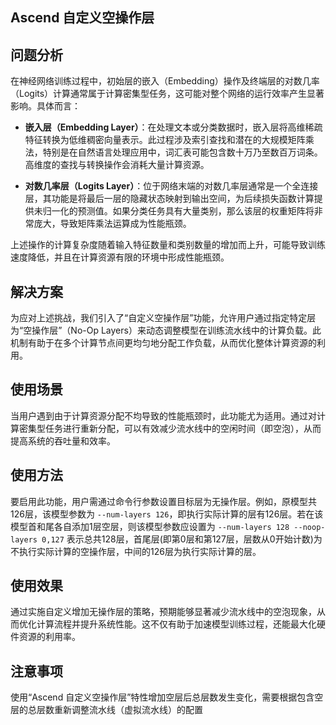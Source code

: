 ## Ascend 自定义空操作层
## 问题分析

在神经网络训练过程中，初始层的嵌入（Embedding）操作及终端层的对数几率（Logits）计算通常属于计算密集型任务，这可能对整个网络的运行效率产生显著影响。具体而言：

- **嵌入层（Embedding Layer）**：在处理文本或分类数据时，嵌入层将高维稀疏特征转换为低维稠密向量表示。此过程涉及索引查找和潜在的大规模矩阵乘法，特别是在自然语言处理应用中，词汇表可能包含数十万乃至数百万词条。高维度的查找与转换操作会消耗大量计算资源。

- **对数几率层（Logits Layer）**：位于网络末端的对数几率层通常是一个全连接层，其功能是将最后一层的隐藏状态映射到输出空间，为后续损失函数计算提供未归一化的预测值。如果分类任务具有大量类别，那么该层的权重矩阵将非常庞大，导致矩阵乘法运算成为性能瓶颈。

上述操作的计算复杂度随着输入特征数量和类别数量的增加而上升，可能导致训练速度降低，并且在计算资源有限的环境中形成性能瓶颈。

## 解决方案

为应对上述挑战，我们引入了“自定义空操作层”功能，允许用户通过指定特定层为“空操作层”（No-Op Layers）来动态调整模型在训练流水线中的计算负载。此机制有助于在多个计算节点间更均匀地分配工作负载，从而优化整体计算资源的利用。

## 使用场景

当用户遇到由于计算资源分配不均导致的性能瓶颈时，此功能尤为适用。通过对计算密集型任务进行重新分配，可以有效减少流水线中的空闲时间（即空泡），从而提高系统的吞吐量和效率。

## 使用方法

要启用此功能，用户需通过命令行参数设置目标层为无操作层。例如，原模型共126层，该模型参数为 `--num-layers 126`，即执行实际计算的层有126层。若在该模型首和尾各自添加1层空层，则该模型参数应设置为 `--num-layers 128 --noop-layers 0,127` 表示总共128层，首尾层(即第0层和第127层，层数从0开始计数)为不执行实际计算的空操作层，中间的126层为执行实际计算的层。

## 使用效果

通过实施自定义增加无操作层的策略，预期能够显著减少流水线中的空泡现象，从而优化计算流程并提升系统性能。这不仅有助于加速模型训练过程，还能最大化硬件资源的利用率。

## 注意事项
使用“Ascend 自定义空操作层”特性增加空层后总层数发生变化，需要根据包含空层的总层数重新调整流水线（虚拟流水线）的配置